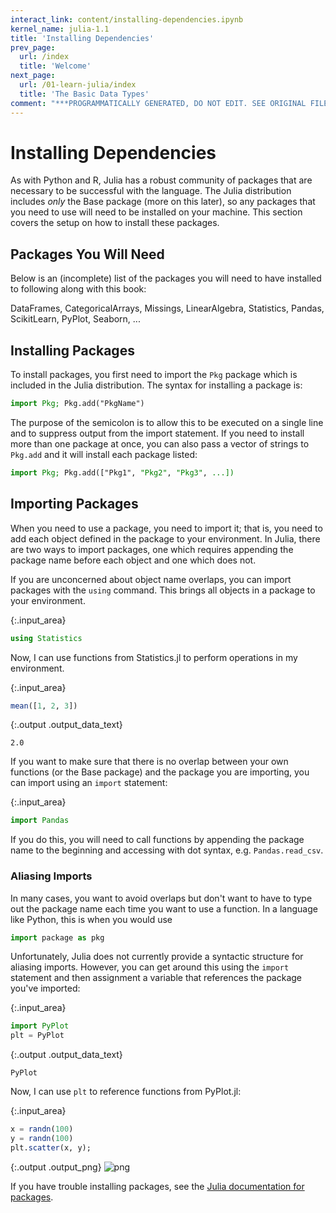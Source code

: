 ```yaml
---
interact_link: content/installing-dependencies.ipynb
kernel_name: julia-1.1
title: 'Installing Dependencies'
prev_page:
  url: /index
  title: 'Welcome'
next_page:
  url: /01-learn-julia/index
  title: 'The Basic Data Types'
comment: "***PROGRAMMATICALLY GENERATED, DO NOT EDIT. SEE ORIGINAL FILES IN /content***"
---
```


# Installing Dependencies

As with Python and R, Julia has a robust community of packages that are necessary to be successful with the language. The Julia distribution includes _only_ the Base package (more on this later), so any packages that you need to use will need to be installed on your machine. This section covers the setup on how to install these packages.

## Packages You Will Need

Below is an (incomplete) list of the packages you will need to have installed to following along with this book:

DataFrames, CategoricalArrays, Missings, LinearAlgebra, Statistics, Pandas, ScikitLearn, PyPlot, Seaborn, ...

## Installing Packages

To install packages, you first need to import the `Pkg` package which is included in the Julia distribution. The syntax for installing a package is:

```julia
import Pkg; Pkg.add("PkgName")
```

The purpose of the semicolon is to allow this to be executed on a single line and to suppress output from the import statement. If you need to install more than one package at once, you can also pass a vector of strings to `Pkg.add` and it will install each package listed:

```julia
import Pkg; Pkg.add(["Pkg1", "Pkg2", "Pkg3", ...])
```

## Importing Packages

When you need to use a package, you need to import it; that is, you need to add each object defined in the package to your environment. In Julia, there are two ways to import packages, one which requires appending the package name before each object and one which does not.

If you are unconcerned about object name overlaps, you can import packages with the `using` command. This brings all objects in a package to your environment.



{:.input_area}
```julia
using Statistics
```


Now, I can use functions from Statistics.jl to perform operations in my environment.



{:.input_area}
```julia
mean([1, 2, 3])
```





{:.output .output_data_text}
```
2.0
```



If you want to make sure that there is no overlap between your own functions (or the Base package) and the package you are importing, you can import using an `import` statement:



{:.input_area}
```julia
import Pandas
```


If you do this, you will need to call functions by appending the package name to the beginning and accessing with dot syntax, e.g. `Pandas.read_csv`.

### Aliasing Imports

In many cases, you want to avoid overlaps but don't want to have to type out the package name each time you want to use a function. In a language like Python, this is when you would use

```python
import package as pkg
```

Unfortunately, Julia does not currently provide a syntactic structure for aliasing imports. However, you can get around this using the `import` statement and then assignment a variable that references the package you've imported:



{:.input_area}
```julia
import PyPlot
plt = PyPlot
```





{:.output .output_data_text}
```
PyPlot
```



Now, I can use `plt` to reference functions from PyPlot.jl:



{:.input_area}
```julia
x = randn(100)
y = randn(100)
plt.scatter(x, y);
```



{:.output .output_png}
![png](/Users/chrispyles/GitHub/data-science-in-julia/_build/installing-dependencies_12_0.png)



If you have trouble installing packages, see the [Julia documentation for packages](https://docs.julialang.org/en/v0.6.3/manual/packages/).
